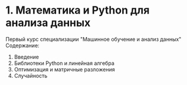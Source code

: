 # 1. Математика и Python для анализа данных
Первый курс специализации "Машинное обучение и анализ данных"
Содержание:
1. Введение
2. Библиотеки Python и линейная алгебра
3. Оптимизация и матричные разложения
4. Случайность
